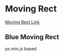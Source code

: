 # Moving Rect

[Moving Rect Link](https://creativecodingart2210fall2019section2.github.io/creativeCodingGitHub/projectDemo/projectDemo/movingRect/movingRect.html)


## Blue Moving Rect

ps.min.js based